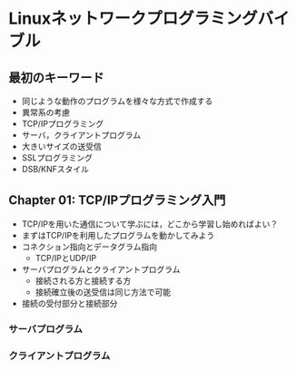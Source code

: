 # Linuxネットワークプログラミングバイブル

## 最初のキーワード

- 同じような動作のプログラムを様々な方式で作成する
- 異常系の考慮
- TCP/IPプログラミング
- サーバ，クライアントプログラム
- 大きいサイズの送受信
- SSLプログラミング
- DSB/KNFスタイル

## Chapter 01: TCP/IPプログラミング入門

- TCP/IPを用いた通信について学ぶには，どこから学習し始めればよい？
- まずはTCP/IPを利用したプログラムを動かしてみよう
- コネクション指向とデータグラム指向
  - TCP/IPとUDP/IP
- サーバプログラムとクライアントプログラム
  - 接続される方と接続する方
  - 接続確立後の送受信は同じ方法で可能
- 接続の受付部分と接続部分

### サーバプログラム



### クライアントプログラム